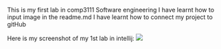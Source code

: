 This is my first lab in comp3111 Software engineering
I have learnt how to input image in the readme.md
I have learnt how to connect my project to gitHub


Here is my screenshot of my 1st lab in intellij:
![](C:\Users\anson\Desktop\Comp3111LEx\src\main\java\Lab1\comp3111lab1.png)